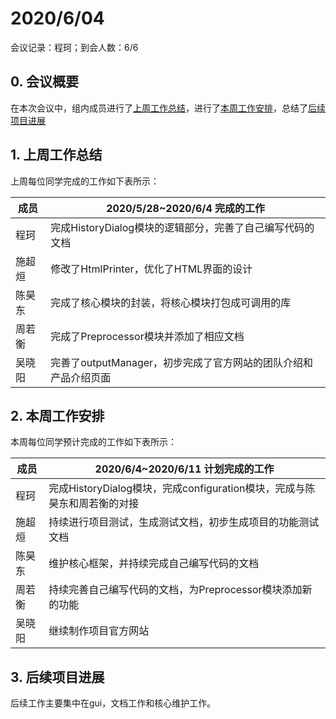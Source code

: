 # 2020/6/04

会议记录：程珂；到会人数：6/6

## 0. 会议概要

在本次会议中，组内成员进行了[上周工作总结](#jump1)，进行了[本周工作安排](#jump2)，总结了[后续项目进展](#jump3)

## <span id="jump1">1. 上周工作总结</span>

上周每位同学完成的工作如下表所示：

| 成员   | 2020/5/28~2020/6/4 完成的工作                                |
| ------ | ------------------------------------------------------------ |
| 程珂   | 完成HistoryDialog模块的逻辑部分，完善了自己编写代码的文档    |
| 施超烜 | 修改了HtmlPrinter，优化了HTML界面的设计                      |
| 陈昊东 | 完成了核心模块的封装，将核心模块打包成可调用的库             |
| 周若衡 | 完成了Preprocessor模块并添加了相应文档                       |
| 吴晓阳 | 完善了outputManager，初步完成了官方网站的团队介绍和产品介绍页面 |

## <span id="jump2">2. 本周工作安排</span>

本周每位同学预计完成的工作如下表所示：

| 成员   | 2020/6/4~2020/6/11 计划完成的工作                            |
| ------ | ------------------------------------------------------------ |
| 程珂   | 完成HistoryDialog模块，完成configuration模块，完成与陈昊东和周若衡的对接 |
| 施超烜 | 持续进行项目测试，生成测试文档，初步生成项目的功能测试文档   |
| 陈昊东 | 维护核心框架，并持续完成自己编写代码的文档                   |
| 周若衡 | 持续完善自己编写代码的文档，为Preprocessor模块添加新的功能   |
| 吴晓阳 | 继续制作项目官方网站                                         |

## <span id="jump3">3. 后续项目进展</span>

后续工作主要集中在gui，文档工作和核心维护工作。